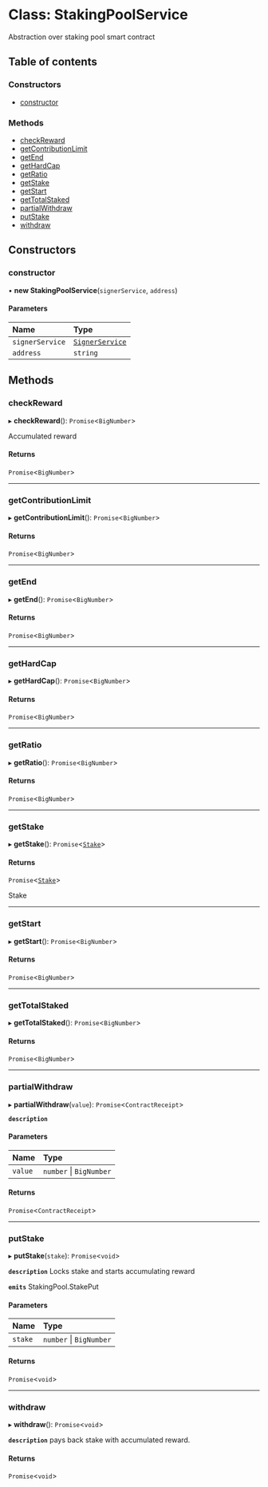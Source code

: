 # Class: StakingPoolService

Abstraction over staking pool smart contract

## Table of contents

### Constructors

- [constructor](StakingPoolService.md#constructor)

### Methods

- [checkReward](StakingPoolService.md#checkreward)
- [getContributionLimit](StakingPoolService.md#getcontributionlimit)
- [getEnd](StakingPoolService.md#getend)
- [getHardCap](StakingPoolService.md#gethardcap)
- [getRatio](StakingPoolService.md#getratio)
- [getStake](StakingPoolService.md#getstake)
- [getStart](StakingPoolService.md#getstart)
- [getTotalStaked](StakingPoolService.md#gettotalstaked)
- [partialWithdraw](StakingPoolService.md#partialwithdraw)
- [putStake](StakingPoolService.md#putstake)
- [withdraw](StakingPoolService.md#withdraw)

## Constructors

### constructor

• **new StakingPoolService**(`signerService`, `address`)

#### Parameters

| Name | Type |
| :------ | :------ |
| `signerService` | [`SignerService`](SignerService.md) |
| `address` | `string` |

## Methods

### checkReward

▸ **checkReward**(): `Promise`<`BigNumber`\>

Accumulated reward

#### Returns

`Promise`<`BigNumber`\>

___

### getContributionLimit

▸ **getContributionLimit**(): `Promise`<`BigNumber`\>

#### Returns

`Promise`<`BigNumber`\>

___

### getEnd

▸ **getEnd**(): `Promise`<`BigNumber`\>

#### Returns

`Promise`<`BigNumber`\>

___

### getHardCap

▸ **getHardCap**(): `Promise`<`BigNumber`\>

#### Returns

`Promise`<`BigNumber`\>

___

### getRatio

▸ **getRatio**(): `Promise`<`BigNumber`\>

#### Returns

`Promise`<`BigNumber`\>

___

### getStake

▸ **getStake**(): `Promise`<[`Stake`](../modules.md#stake)\>

#### Returns

`Promise`<[`Stake`](../modules.md#stake)\>

Stake

___

### getStart

▸ **getStart**(): `Promise`<`BigNumber`\>

#### Returns

`Promise`<`BigNumber`\>

___

### getTotalStaked

▸ **getTotalStaked**(): `Promise`<`BigNumber`\>

#### Returns

`Promise`<`BigNumber`\>

___

### partialWithdraw

▸ **partialWithdraw**(`value`): `Promise`<`ContractReceipt`\>

**`description`**

#### Parameters

| Name | Type |
| :------ | :------ |
| `value` | `number` \| `BigNumber` |

#### Returns

`Promise`<`ContractReceipt`\>

___

### putStake

▸ **putStake**(`stake`): `Promise`<`void`\>

**`description`** Locks stake and starts accumulating reward

**`emits`** StakingPool.StakePut

#### Parameters

| Name | Type |
| :------ | :------ |
| `stake` | `number` \| `BigNumber` |

#### Returns

`Promise`<`void`\>

___

### withdraw

▸ **withdraw**(): `Promise`<`void`\>

**`description`** pays back stake with accumulated reward.

#### Returns

`Promise`<`void`\>
